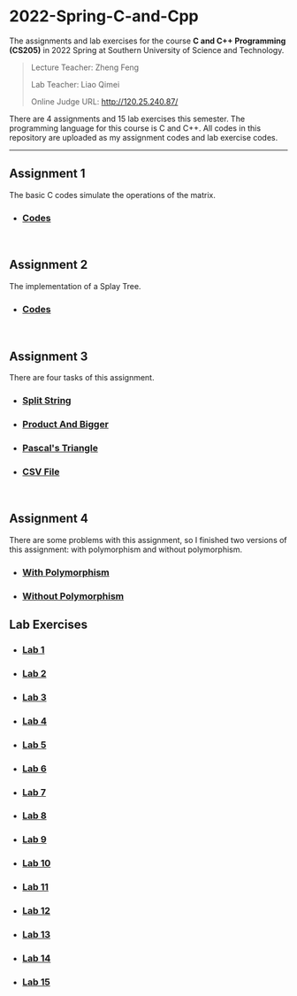 # **2022-Spring-C-and-Cpp**

The assignments and lab exercises for the course **C and C++ Programming (CS205)** in 2022 Spring at Southern University of Science and Technology.

> Lecture Teacher: Zheng Feng
>
> Lab Teacher: Liao Qimei
>
> Online Judge URL: http://120.25.240.87/

There are 4 assignments and 15 lab exercises this semester. The programming language for this course is C and C++. All codes in this repository are uploaded as my assignment codes and lab exercise codes.

<hr>


## Assignment 1

The basic C codes simulate the operations of the matrix.

* ### [Codes](https://github.com/Olin66/2022-Spring-C-and-Cpp/tree/master/Assignment1)

<br>

## Assignment 2

The implementation of a Splay Tree.

* ### [Codes](https://github.com/Olin66/2022-Spring-C-and-Cpp/tree/master/Assignment2)

<br>

## Assignment 3

There are four tasks of this assignment.

* ### [Split String](https://github.com/Olin66/2022-Spring-C-and-Cpp/tree/master/Assignment3/split_string)

* ### [Product And Bigger](https://github.com/Olin66/2022-Spring-C-and-Cpp/tree/master/Assignment3/product_and_bigger)

* ### [Pascal's Triangle](https://github.com/Olin66/2022-Spring-C-and-Cpp/tree/master/Assignment3/pascal_triangle)

* ### [CSV File](https://github.com/Olin66/2022-Spring-C-and-Cpp/tree/master/Assignment3/csv_file)

<br>

## Assignment 4

There are some problems with this assignment, so I finished two versions of this assignment:  with polymorphism and without polymorphism.

* ### [With Polymorphism](https://github.com/Olin66/2022-Spring-C-and-Cpp/tree/master/Assignment4_polymorphism)

* ### [Without Polymorphism](https://github.com/Olin66/2022-Spring-C-and-Cpp/tree/master/Assignment4_no_polymorphism)



## Lab Exercises

* ### [Lab 1](https://github.com/Olin66/2022-Spring-C-and-Cpp/tree/master/Exercise1)

* ### [Lab 2](https://github.com/Olin66/2022-Spring-C-and-Cpp/tree/master/Exercise2)

* ### [Lab 3](https://github.com/Olin66/2022-Spring-C-and-Cpp/tree/master/Exercise3)

* ### [Lab 4](https://github.com/Olin66/2022-Spring-C-and-Cpp/tree/master/Exercise4)

* ### [Lab 5](https://github.com/Olin66/2022-Spring-C-and-Cpp/tree/master/Exercise5)

* ### [Lab 6](https://github.com/Olin66/2022-Spring-C-and-Cpp/tree/master/Exercise6)

* ### [Lab 7](https://github.com/Olin66/2022-Spring-C-and-Cpp/tree/master/Exercise7)

* ### [Lab 8](https://github.com/Olin66/2022-Spring-C-and-Cpp/tree/master/Exercise8)

* ### [Lab 9](https://github.com/Olin66/2022-Spring-C-and-Cpp/tree/master/Exercise9)

* ### [Lab 10](https://github.com/Olin66/2022-Spring-C-and-Cpp/tree/master/Exercise10)

* ### [Lab 11](https://github.com/Olin66/2022-Spring-C-and-Cpp/tree/master/Exercise11)

* ### [Lab 12](https://github.com/Olin66/2022-Spring-C-and-Cpp/tree/master/Exercise12)

* ### [Lab 13](https://github.com/Olin66/2022-Spring-C-and-Cpp/tree/master/Exercise13)

* ### [Lab 14](https://github.com/Olin66/2022-Spring-C-and-Cpp/tree/master/Exercise14)

* ### [Lab 15](https://github.com/Olin66/2022-Spring-C-and-Cpp/tree/master/Exercise15)

